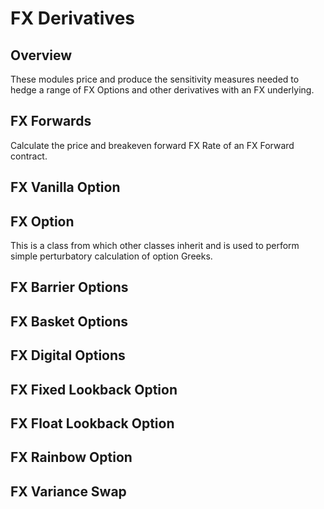 # FX Derivatives
## Overview
These modules price and produce the sensitivity measures needed to hedge a range of FX Options and other derivatives with an FX underlying.

## FX Forwards
Calculate the price and breakeven forward FX Rate of an FX Forward contract.

## FX Vanilla Option

## FX Option
This is a class from which other classes inherit and is used to perform simple
perturbatory calculation of option Greeks.

## FX Barrier Options

## FX Basket Options

## FX Digital Options

## FX Fixed Lookback Option

## FX Float Lookback Option

## FX Rainbow Option

## FX Variance Swap

